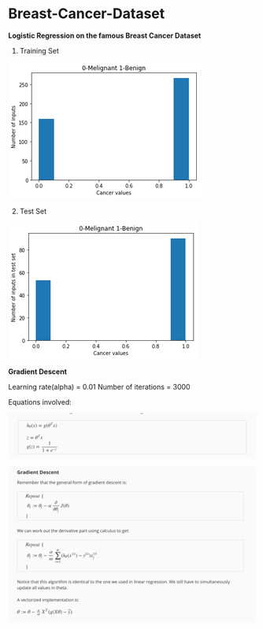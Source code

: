 # Breast-Cancer-Dataset
**Logistic Regression on the famous Breast Cancer Dataset**
1. Training Set


![Logo](/bctrain.png)


2. Test Set


![Logo](/bctest.png)


**Gradient Descent**

Learning rate(alpha) = 0.01
Number of iterations = 3000

Equations involved:


![Logo](/hypothesis.png)


![Logo](/gradient_descent1.png)
